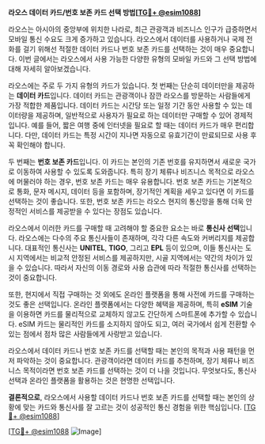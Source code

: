 **라오스 데이터 카드/번호 보존 카드 선택 방법[[TG💪+ @esim1088](https://t.me/s/esim1088)]**

라오스는 아시아의 중앙부에 위치한 나라로, 최근 관광객과 비즈니스 인구가 급증하면서 모바일 통신 수요도 크게 증가하고 있습니다. 라오스에서 데이터를 사용하거나 국제 전화를 걸기 위해선 적절한 데이터 카드나 번호 보존 카드를 선택하는 것이 매우 중요합니다. 이번 글에서는 라오스에서 사용 가능한 다양한 유형의 모바일 카드와 그 선택 방법에 대해 자세히 알아보겠습니다.

라오스에는 주로 두 가지 유형의 카드가 있습니다. 첫 번째는 단순히 데이터만을 제공하는 **데이터 카드**입니다. 데이터 카드는 관광객이나 잠깐 라오스를 방문하는 사람들에게 가장 적합한 제품입니다. 데이터 카드는 시간당 또는 일정 기간 동안 사용할 수 있는 데이터량을 제공하며, 일반적으로 사용자가 필요로 하는 데이터만 구매할 수 있어 경제적입니다. 예를 들어, 짧은 여행 중에 인터넷을 필요로 할 때는 데이터 카드가 매우 편리합니다. 다만, 데이터 카드는 특정 시간이 지나면 자동으로 유효기간이 만료되므로 사용 후 꼭 확인해야 합니다.

두 번째는 **번호 보존 카드**입니다. 이 카드는 본인의 기존 번호를 유지하면서 새로운 국가로 이동하여 사용할 수 있도록 도와줍니다. 특히 장기 체류나 비즈니스 목적으로 라오스에 머물러야 하는 경우, 번호 보존 카드는 매우 유용합니다. 번호 보존 카드는 기본적으로 통화, 문자 메시지, 데이터 등을 포함하며, 장기적인 계획을 세우고 있다면 이 카드를 선택하는 것이 좋습니다. 또한, 번호 보존 카드는 라오스 현지의 통신망을 통해 더욱 안정적인 서비스를 제공받을 수 있다는 장점도 있습니다.

라오스에서 이러한 카드를 구매할 때 고려해야 할 중요한 요소는 바로 **통신사 선택**입니다. 라오스에는 다수의 주요 통신사들이 존재하며, 각각 다른 속도와 커버리지를 제공합니다. 대표적인 통신사는 **UNITEL**, **TIGO**, 그리고 **EPL** 등이 있으며, 이들 통신사는 도시 지역에서는 비교적 안정된 서비스를 제공하지만, 시골 지역에서는 약간의 차이가 있을 수 있습니다. 따라서 자신의 이동 경로와 사용 습관에 따라 적절한 통신사를 선택하는 것이 중요합니다.

또한, 현지에서 직접 구매하는 것 외에도 온라인 플랫폼을 통해 사전에 카드를 구매하는 것도 좋은 선택입니다. 온라인 플랫폼에서는 다양한 혜택을 제공하며, 특히 **eSIM** 기술을 이용하면 카드를 물리적으로 교체하지 않고도 간단하게 스마트폰에 추가할 수 있습니다. eSIM 카드는 물리적인 카드를 소지하지 않아도 되고, 여러 국가에서 쉽게 전환할 수 있는 점에서 점차 많은 사람들에게 사랑받고 있습니다.

라오스에서 데이터 카드나 번호 보존 카드를 선택할 때는 본인의 목적과 사용 패턴을 먼저 파악하는 것이 중요합니다. 관광객이라면 데이터 카드를 추천하며, 장기 체류나 비즈니스 목적이라면 번호 보존 카드를 선택하는 것이 더 나을 것입니다. 무엇보다도, 통신사 선택과 온라인 플랫폼을 활용하는 것은 현명한 선택입니다.

**결론적으로**, 라오스에서 사용할 데이터 카드나 번호 보존 카드를 선택할 때는 본인의 상황에 맞는 카드와 통신사를 잘 고르는 것이 성공적인 통신 경험을 위한 핵심입니다. [[TG💪+ @esim1088](https://t.me/s/esim1088)]

[[TG💪+ @esim1088](https://t.me/s/esim1088) ![Image](https://i.postimg.cc/Y0z9fWf4/image.png)]
